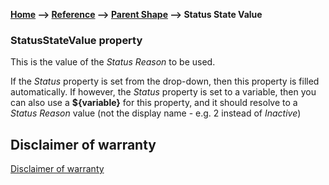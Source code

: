 __[Home](/) --> [Reference](/ref)  -->  [Parent Shape](javascript:history.back()) --> Status State Value__

### StatusStateValue property

This is the value of the *Status Reason* to be used. 

If the *Status* property is set from the drop-down, 
then this property is filled automatically. If however, the *Status* property is set to a variable, 
then you can also use a **$\{variable\}** for this property, and it should resolve to a *Status Reason* value 
(not the display name - e.g. 2 instead of *Inactive*)

## Disclaimer of warranty

[Disclaimer of warranty](../../guides/common/DisclaimerOfWarranty.md)